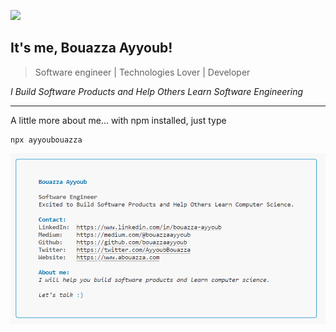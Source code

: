 ![](https://visitor-badge.glitch.me/badge?page_id=bouazzaayyoub)

<h2>It's me, Bouazza Ayyoub!</h2>

> Software engineer | Technologies Lover | Developer

<p><em>I Build Software Products and Help Others Learn Software Engineering
</em></p>

---

A little more about me... with npm installed, just type

```
npx ayyoubouazza
```

<img alt="screenshot" src="screen-shot.png" />
